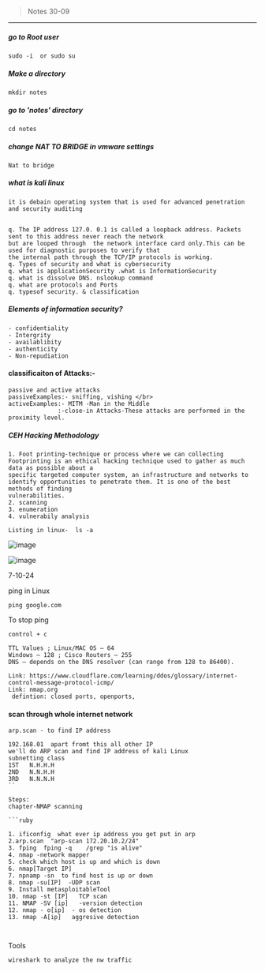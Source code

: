  >  Notes  30-09

---
##### go to Root user
```
sudo -i  or sudo su
```
#####  Make a directory 
```
mkdir notes
```
#####  go to 'notes'  directory
```
cd notes
```
##### change NAT TO BRIDGE in vmware settings
```
Nat to bridge
```


##### what is kali linux

```
it is debain operating system that is used for advanced penetration and security auditing  
```

```

q. The IP address 127.0. 0.1 is called a loopback address. Packets sent to this address never reach the network
but are looped through  the network interface card only.This can be used for diagnostic purposes to verify that
the internal path through the TCP/IP protocols is working.
q. Types of security and what is cybersecurity
q. what is applicationSecurity .what is InformationSecurity
q. what is dissolve DNS. nslookup command
q. what are protocols and Ports
q. typesof security. & classification

```

##### Elements of information security?
```
- confidentiality
- Intergrity
- availablibity
- authenticity
- Non-repudiation
```


#### classificaiton of Attacks:-
```
passive and active attacks
passiveExamples:- sniffing, vishing </br>
activeExamples:- MITM -Man in the Middle
              :-close-in Attacks-These attacks are performed in the proximity level.

```
 ##### CEH Hacking Methodology
```
1. Foot printing-technique or process where we can collecting Footprinting is an ethical hacking technique used to gather as much data as possible about a
specific targeted computer system, an infrastructure and networks to identify opportunities to penetrate them. It is one of the best methods of finding
vulnerabilities.
2. scanning
3. enumeration
4. vulnerabily analysis
```

```
Listing in linux-  ls -a
```
![image](https://github.com/user-attachments/assets/2bfdf185-4315-48c3-b46c-8532ff0dbf1c)


![image](https://github.com/user-attachments/assets/94d9addb-c054-4059-bfc7-1dad04204390)

7-10-24

ping in Linux
```
ping google.com 

```
To stop ping
```
control + c  
```

```
TTL Values ; Linux/MAC OS – 64 
Windows – 128 ; Cisco Routers – 255 
DNS – depends on the DNS resolver (can range from 128 to 86400).
```
```
Link: https://www.cloudflare.com/learning/ddos/glossary/internet-control-message-protocol-icmp/
Link: nmap.org
 defintion: closed ports, openports, 
```
#### scan through whole internet network
```
arp.scan - to find IP address 
```

```
192.168.01  apart fromt this all other IP 
we'll do ARP scan and find IP address of kali Linux
subnetting class
1ST   N.H.H.H
2ND   N.N.H.H
3RD   N.N.N.H
``

Steps:
chapter-NMAP scanning

```ruby

1. ificonfig  what ever ip address you get put in arp
2.arp.scan  "arp-scan 172.20.10.2/24"
3. fping  fping -q    /grep "is alive"
4. nmap -network mapper
5. check which host is up and which is down
6. nmap[Target IP]
7. npnamp -sn  to find host is up or down
8. nmap -su[IP]  -UDP scan
9. Install metasploitableTool
10. nmap -st [IP]   TCP scan
11. NMAP -SV [ip]   -version detection
12. nmap - o[ip]  - os detection
13. nmap -A[ip]   aggresive detection



```
Tools
```
wireshark to analyze the nw traffic

```
